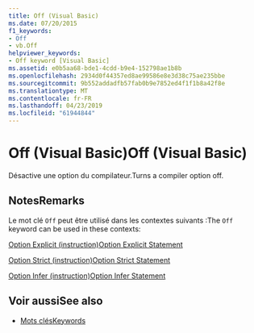 ```yaml
---
title: Off (Visual Basic)
ms.date: 07/20/2015
f1_keywords:
- Off
- vb.Off
helpviewer_keywords:
- Off keyword [Visual Basic]
ms.assetid: e0b5aa68-bde1-4cdd-b9e4-152798ae1b8b
ms.openlocfilehash: 2934d0f44357ed8ae99586e8e3d38c75ae235bbe
ms.sourcegitcommit: 9b552addadfb57fab0b9e7852ed4f1f1b8a42f8e
ms.translationtype: MT
ms.contentlocale: fr-FR
ms.lasthandoff: 04/23/2019
ms.locfileid: "61944844"
---
```

# <a name="off-visual-basic"></a><span data-ttu-id="9810e-102">Off (Visual Basic)</span><span class="sxs-lookup"><span data-stu-id="9810e-102">Off (Visual Basic)</span></span>
<span data-ttu-id="9810e-103">Désactive une option du compilateur.</span><span class="sxs-lookup"><span data-stu-id="9810e-103">Turns a compiler option off.</span></span>  
  
## <a name="remarks"></a><span data-ttu-id="9810e-104">Notes</span><span class="sxs-lookup"><span data-stu-id="9810e-104">Remarks</span></span>  
 <span data-ttu-id="9810e-105">Le mot clé `Off` peut être utilisé dans les contextes suivants :</span><span class="sxs-lookup"><span data-stu-id="9810e-105">The `Off` keyword can be used in these contexts:</span></span>  
  
 [<span data-ttu-id="9810e-106">Option Explicit (instruction)</span><span class="sxs-lookup"><span data-stu-id="9810e-106">Option Explicit Statement</span></span>](../../visual-basic/language-reference/statements/option-explicit-statement.md)  
  
 [<span data-ttu-id="9810e-107">Option Strict (instruction)</span><span class="sxs-lookup"><span data-stu-id="9810e-107">Option Strict Statement</span></span>](../../visual-basic/language-reference/statements/option-strict-statement.md)  
  
 [<span data-ttu-id="9810e-108">Option Infer (instruction)</span><span class="sxs-lookup"><span data-stu-id="9810e-108">Option Infer Statement</span></span>](../../visual-basic/language-reference/statements/option-infer-statement.md)  
  
## <a name="see-also"></a><span data-ttu-id="9810e-109">Voir aussi</span><span class="sxs-lookup"><span data-stu-id="9810e-109">See also</span></span>

- [<span data-ttu-id="9810e-110">Mots clés</span><span class="sxs-lookup"><span data-stu-id="9810e-110">Keywords</span></span>](../../visual-basic/language-reference/keywords/index.md)
